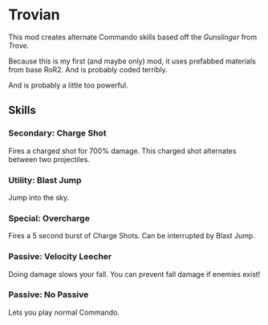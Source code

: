 # Trovian

This mod creates alternate Commando skills based off the *Gunslinger* from *Trove.*

Because this is my first (and maybe only) mod, it uses prefabbed materials from base RoR2.
And is probably coded terribly.

And is probably a little too powerful.

## Skills

### Secondary: Charge Shot
Fires a charged shot for 700% damage.
This charged shot alternates between two projectiles.

### Utility: Blast Jump
Jump into the sky.

### Special: Overcharge
Fires a 5 second burst of Charge Shots.
Can be interrupted by Blast Jump.

### Passive: Velocity Leecher
Doing damage slows your fall. You can prevent fall damage if enemies exist!

### Passive: No Passive
Lets you play normal Commando.